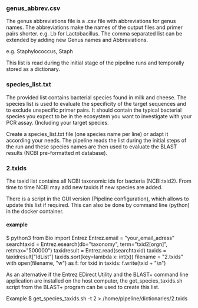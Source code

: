 ### genus_abbrev.csv

The genus abbreviations file is a .csv file with abbreviations for genus names.
The abbreviations make the names of the output files and primer pairs shorter.
e.g. Lb for Lactobacillus.
The comma separated list can be extended by adding new Genus names and Abbreviations.

e.g. 
Staphylococcus, Staph

This list is read during the initial stage of the pipeline runs and temporally stored as a dictionary.

### species_list.txt
The provided list contains bacterial species found in milk and cheese.
The species list is used to evaluate the specificity of the target sequences and to exclude unspecific primer pairs. It should contain the typical bacterial species you expect to be in the ecosystem you want to investigate with your PCR assay. (Including your target species.

Create a species_list.txt file (one species name per line) or adapt it according your needs. The pipeline reads the list during the initial steps of the run and these species names are then used to evaluate the BLAST results (NCBI pre-formatted nt database).

### 2.txids
The taxid list contains all NCBI taxonomic ids for bacteria (NCBI:txid2). From time to time NCBI may add new taxids if new species are added.

There is a script in the GUI version (Pipeline configuration), which allows to update this list if required.
This can also be done by command line (python) in the docker container.

#### example
$ python3
from Bio import Entrez
Entrez.email = "your_email_adress"
searchtaxid = Entrez.esearch(db="taxonomy", term="txid2[orgn]", retmax="500000")
taxidresult = Entrez.read(searchtaxid)
taxids = taxidresult["IdList"]
taxids.sort(key=lambda x: int(x))
filename = "2.txids"
with open(filename, "w") as f:
    for txid in taxids:
        f.write(txid + "\n")


As an alternative if the Entrez EDirect Utility and the BLAST+ command line application are installed on the host computer, the get_species_taxids.sh script from the BLAST+ program can be used to create this list.

Example
    $ get_species_taxids.sh -t 2 > /home/pipeline/dictionaries/2.txids


